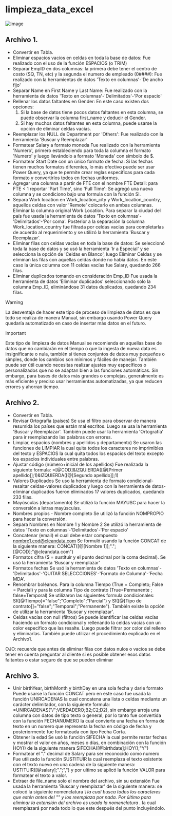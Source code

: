 # limpieza_data_excel

![image](https://github.com/user-attachments/assets/be58b0c3-a7d3-46c2-8fdb-785d31712d97)

## Archivo 1.

- Convertir en Tabla.
- Eliminar espacios vacíos en celdas en toda la base de datos:
	Fue realizado con el uso de la función ESPACIOS (o TRIM)
- Separar EmpID en dos columnas: la primera debe tener el centro de costo (SQ, TN, etc) y la segunda el numero de empleado (0####):
	Fue realizado con la herramientas de datos 'Texto en columnas'-'De ancho fijo'
- Separar Name en First Name y Last Name:
	Fue realizado con la herramienta de datos 'Texto en columnas'-'Delimitados'-'Por espacio'
- Rellenar los datos faltantes en Gender:
	En este caso existen dos opciones:
	1. Si la base de datos tiene pocos datos faltantes en esta columna, se puede observar la columna first_name y deducir el Gender.
	2. Si hay muchos datos faltantes en esta columna, puede usarse la opción de eliminar celdas vacías.
- Reemplazar los NULL de Department por 'Others':
	Fue realizado con la herramienta 'Buscar y Reemplazar'
- Formatear Salary a formato moneda
	Fue realizado con la herramienta 'Numero', primero estableciendo para toda la columna el formato 'Numero' y luego llevándolo a formato 'Moneda' con símbolo de $.
- Formatear Start Date con un único formato de fecha:
	Si las fechas tienen muchos formatos diferentes, lo más efectivo puede ser usar Power Query, ya que te permite crear reglas específicas para cada formato y convertirlos todos en fechas uniformes.
- Agregar una columna a partir de FTE con el nombre FTE Detail: para FTE < 1 reportar 'Part Time', sino 'Full Time':
	Se agregó una nueva columna y se condiciono bajo una formula con la función SI.
- Separa Work location en Work_location_city y Work_location_country, aquellos celdas con valor 'Remote' colocarlo en ambas columnas. Eliminar la columna original Work Location.
	Para separar la ciudad del país fue usada la herramienta de datos 'Texto en columnas'-'Delimitados'-'Por coma'. Posterior a la separación la columna Work_location_country fue filtrada por celdas vacías para completarlas de acuerdo al requerimiento y se utilizó la herramienta 'Buscar y Reemplazar'.	
- Eliminar filas con celdas vacías en toda la base de datos:
	Se seleccionó toda la base de datos y se usó la herramienta 'Ir a Especial' y se selecciona la opción de 'Celdas en Blanco', luego Eliminar Celdas y se eliminan las filas con aquellas celdas donde no había datos. En este caso la única columna con 11 celdas vacías fue Salary, quedando 266 filas.
- Eliminar duplicados tomando en consideración Emp_ID
	Fue usada la herramienta de datos 'Eliminar duplicados' seleccionando solo la columna Emp_ID, eliminándose 31 datos duplicados, quedando 234 filas.



> [!WARNING]
> La desventaja de hacer este tipo de proceso de limpieza de datos es que todo se realiza de manera Manual, sin embargo usando Power Query quedaría automatizado en caso de insertar más datos en el futuro.

> [!IMPORTANT]
> Este tipo de limpieza de datos Manual se recomienda en aquellas base de datos que no cambiarán en el tiempo o que la ingesta de nueva data es insignificante o nula, también si tienes conjuntos de datos muy pequeños o simples, donde los cambios son mínimos y fáciles de manejar. También puede ser útil cuando necesitas realizar ajustes muy específicos o personalizados que no se adaptan bien a las funciones automáticas. Sin embargo, para bases de datos más grandes o complejas, generalmente es más eficiente y preciso usar herramientas automatizadas, ya que reducen errores y ahorran tiempo.


## Archivo 2.

- Convertir en Tabla.
- Revisar Ortografía (países)
	Se usa el filtro para observar de manera resumida los países que están mal escritos. Luego se usa la herramienta 'Buscar y Reemplazar'. También puede usar la herramienta 'Ortografía' para ir reemplazando las palabras con errores.
- Limpiar, espacios (nombres y apellidos y departamento)
	Se usaron las funciones de LIMPIAR la cual quita todos los caracteres no imprimibles del texto y ESPACIOS la cual quita todos los espacios del texto excepto los espacios individuales entre palabras.
- Ajustar código (número+inicial de los apellidos)
	Fue realizada la siguiente formula: =[@COD]&IZQUIERDA([@[Primer apellido]];1)&IZQUIERDA([@[Segundo apellido]];1)
- Valores Duplicados
	Se uso la herramienta de formato condicional-resaltar celdas-valores duplicados y luego con la herramienta de datos-eliminar duplicados fueron eliminados 17 valores duplicados, quedando 233 filas.
- Mayúsculas (departamento)
	Se utilizó la función MAYUSC para hacer la conversión a letras mayúsculas.
- Nombres propios - Nombre completo
	Se utilizó la función NOMPROPIO para hacer la conversión.
- Separa Nombres en Nombre 1 y Nombre 2
	Se utilizó la herramienta de datos 'Texto en columnas'-'Delimitados'-'Por espacio'
- Concatenar (email) el cual debe estar compuesto nombre1.cod@cleandata.com
	Se formuló usando la función CONCAT de la siguiente manera: CONCAT([@[Nombre 1]];".";[@COD];"@cleandata.com")
- Formatos cifra ($ = sustituir y el punto decimal por la coma decimal).
	Se usó la herramienta 'Buscar y reemplazar'
- Formatos fechas
	Se usó la herramienta de datos 'Texto en columnas'-'Delimitados'-'QUITAR SELECCCIONES'-'Formato de Columna'-'Fecha MDA'.
- Renombrar boléanos. Para la columna Tiempo (True = Completo; False = Parcial) y para la columna Tipo de contrato  (True=Permanente ; false=Temporal)
	Se utilizaron las siguientes formula condicionales: SI([@Tiempo]="false";"Completo";"Parcial") y SI([@[Tipo de contrato]]="false";"Temporal";"Permanente"). También existe la opción de utilizar la herramienta 'Buscar y reemplazar'.
- Celdas vacías con null (filtros)
	Se puede identificar las celdas vacías haciendo un formato condicional y rellenando la celdas vacías con un color específico que las resalte. Luego puede filtrar por color del relleno y eliminarlas. 
	También puede utilizar el procedimiento explicado en el Archivo1.

OJO: recuerde que antes de eliminar filas con datos nulos o vacíos se debe tener en cuenta preguntar al cliente si es posible obtener esos datos faltantes o estar seguro de que se pueden eliminar

## Archivo 3.

- Unir birthYear, birthMonth y birthDay en una sola fecha y darle formato
	Puede usarse la función CONCAT pero en este caso fue usada la función UNIRCADENAS la cual concatena una lista o celdas mediante un carácter delimitador, con la siguiente formula: =UNIRCADENAS("/";VERDADERO;B2;C2;D2), sin embargo arroja una columna con datos de tipo texto o general, por lo tanto fue convertida con la función FECHANUMERO la cual convierte una fecha en forma de texto en un numero que representa la fecha en código de fecha y posteriormente fue formateada con tipo Fecha Corta.
- Obtener la edad
	Se usó la función SIFECHA la cual permite restar fechas y mostrar el valor en años, meses o días, en combinación con la función HOY() de la siguiente manera SIFECHA([@birthdate];HOY();"Y") 
- Formatear el "." decimal de Salary para ser reconocido como numero
	Fue utilizado la función SUSTITUIR la cual reemplaza el texto existente con el texto nuevo en una cadena de la siguiente manera: USTITUIR([@salary];".";",") y por ultimo se aplicó la función VALOR para formatear el texto a valor.
- Extraer de file_name solo el nombre del archivo, sin su extensión
	Fue usada la herramienta 'Buscar y reemplazar' de la siguiente manera: se colocó la siguiente nomenclatura *\ la cual busca todos los caracteres que estén antes del "\" y los reemplaza por nada. Por último para eliminar la extensión del archivo es usada la nomenclatura .* la cual reemplazará por nada todo lo que este después del punto incluyéndolo.
